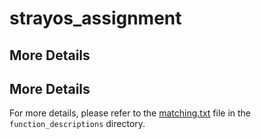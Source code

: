 # strayos_assignment

## More Details

## More Details

For more details, please refer to the [matching.txt](./function_descriptions/matching.txt) file in the `function_descriptions` directory.


